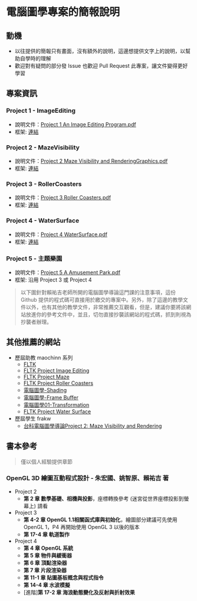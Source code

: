 # 電腦圖學專案的簡報說明

## 動機 <!-- 當初投影片很爛寫不出專案 -->

* 以往提供的簡報只有畫面，沒有額外的說明，這邊想提供文字上的說明，以幫助自學時的理解
* 歡迎對有疑問的部分發 Issue 也歡迎 Pull Request 此專案，讓文件變得更好學習

## 專案資訊

### Project 1 - ImageEditing

* 說明文件：[Project 1 An Image Editing Program.pdf](https://github.com/NTUST-LaiLab/LearnComputerGraphicsProjectPPT/files/12028878/Project.1.An.Image.Editing.Program.pdf)
* 框架: [連結](https://github.com/NTUST-LaiLab/ImageEditing)

### Project 2 - MazeVisibility

* 說明文件：[Project 2 Maze Visibility and RenderingGraphics.pdf](https://github.com/NTUST-LaiLab/LearnComputerGraphicsProjectPPT/files/12028888/Project.2.Maze.Visibility.and.RenderingGraphics.pdf)
* 框架: [連結](https://github.com/NTUST-LaiLab/MazeVisibility)

### Project 3 - RollerCoasters

* 說明文件：[Project 3 Roller Coasters.pdf](https://github.com/NTUST-LaiLab/LearnComputerGraphicsProjectPPT/files/12028891/Project.3.Roller.Coasters.pdf)
* 框架: [連結](https://github.com/NTUST-LaiLab/RollerCoasters)

### Project 4 - WaterSurface

* 說明文件：[Project 4 WaterSurface.pdf](https://github.com/NTUST-LaiLab/LearnComputerGraphicsProjectPPT/files/12028893/Project.4.WaterSurface.pdf)
* 框架: [連結](https://github.com/NTUST-LaiLab/WaterSurface)

### Project 5 - 主題樂園

* 說明文件：[Project 5 A Amusement Park.pdf](https://github.com/NTUST-LaiLab/LearnComputerGraphicsProjectPPT/files/12028894/Project.5.A.Amusement.Park.pdf)
* 框架: 沿用 Project 3 或 Project 4

> 以下圍針對賴祐吉老師所開的電腦圖學導論這門課的注意事項，這份 Github 提供的程式碼可直接用於繳交的專案中。另外，除了這邊的教學文件以外，也有其他的教學文件，非常推薦交互觀看，但是，建議你要將該網站放進你的參考文件中，並且，切勿直接抄襲該網站的程式碼，抓到則視為抄襲者辦理。

## 其他推薦的網站

* 歷屆助教 maochinn 系列
  * [FLTK](https://medium.com/maochinn/fltk%E7%AE%97%E6%98%AF%E8%A0%BB%E8%80%81%E7%9A%84%E4%B8%80%E5%80%8Bc-cf0c7924631a)
  * [FLTK Project Image Editing](https://medium.com/maochinn/fltk-project-image-editing-922e0d9b74b8)
  * [FLTK Project Maze](https://medium.com/maochinn/fltk-project-maze-338c2109989d)
  * [FLTK Project Roller Coasters](https://medium.com/maochinn/fltk-project-roller-coasters-f488c70dd7e9)
  * [電腦圖學-Shading](https://medium.com/maochinn/%E9%9B%BB%E8%85%A6%E5%9C%96%E5%AD%B8-shading-515575499065)
  * [電腦圖學-Frame Buffer](https://medium.com/maochinn/%E9%9B%BB%E8%85%A6%E5%9C%96%E5%AD%B8-frame-buffer-c145d8c172bd)
  * [電腦圖學01-Transformation](https://medium.com/maochinn/%E9%9B%BB%E8%85%A6%E5%9C%96%E5%AD%B801-transformation-%E6%96%BD%E5%B7%A5%E4%B8%AD-ea46dedf01f9)
  * [FLTK Project Water Surface](https://medium.com/maochinn/fltk-project-water-surface-a811c9cfc3b)
* 歷屆學生 frakw
  * [台科電腦圖學導論Project 2: Maze Visibility and Rendering](https://hackmd.io/@frakw/ByBRenFdP)


## 書本參考

> 僅以個人經驗提供章節

### OpenGL 3D 繪圖互動程式設計 - 朱宏國、姚智原、賴祐吉 著

* Project 2
  * **第 2 章 數學基礎、相機與投影**，座標轉換參考 (迷宮從世界座標投影到螢幕上) 請看
* Project 3
  * **第 4-2 章 OpenGL 1.1相關函式庫與初始化**，繪圖部分建議可先使用 OpenGL 1，P4 再開始使用 OpenGL 3 以後的版本
  * **第 17-4 章 軌道製作**
* Project 4
  * **第 4 章 OpenGL 系統**
  * **第 5 章 物件與緩衝器**
  * **第 6 章 頂點渲染器**
  * **第 7 章 片段渲染器**
  * **第 11-1 章 貼圖基板概念與程式指令**
  * **第 14-4 章 水波模擬**
  * [進階]**第 17-2 章 海浪動態變化及反射與折射效果**
